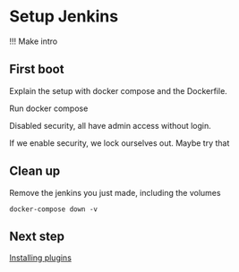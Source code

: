 # Setup Jenkins 

!!! Make intro

## First boot

Explain the setup with docker compose and the Dockerfile.

Run docker compose

Disabled security, all have admin access without login.

If we enable security, we lock ourselves out. Maybe try that

## Clean up

Remove the jenkins you just made, including the volumes

`docker-compose down -v`

## Next step

[Installing plugins](plugins/README.md)